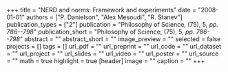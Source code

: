 +++
title = "NERD and norms: Framework and experiments"
date = "2008-01-01"
authors = ["P. Danielson", "Alex Mesoudi", "R. Stanev"]
publication_types = ["2"]
publication = "Philosophy of Science, (75), 5, _pp. 786--798_"
publication_short = "Philosophy of Science, (75), 5, _pp. 786--798_"
abstract = ""
abstract_short = ""
image_preview = ""
selected = false
projects = []
tags = []
url_pdf = ""
url_preprint = ""
url_code = ""
url_dataset = ""
url_project = ""
url_slides = ""
url_video = ""
url_poster = ""
url_source = ""
math = true
highlight = true
[header]
image = ""
caption = ""
+++
